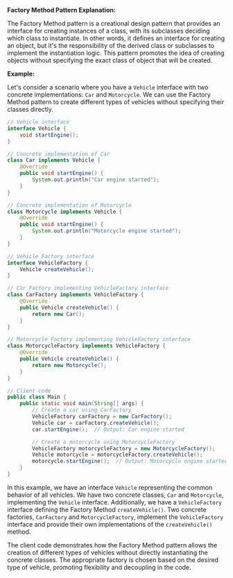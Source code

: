 **Factory Method Pattern Explanation:**

The Factory Method pattern is a creational design pattern that provides an interface for creating instances of a class, with its subclasses deciding which class to instantiate. In other words, it defines an interface for creating an object, but it's the responsibility of the derived class or subclasses to implement the instantiation logic. This pattern promotes the idea of creating objects without specifying the exact class of object that will be created.

**Example:**

Let's consider a scenario where you have a `Vehicle` interface with two concrete implementations: `Car` and `Motorcycle`. We can use the Factory Method pattern to create different types of vehicles without specifying their classes directly.

```java
// Vehicle interface
interface Vehicle {
    void startEngine();
}

// Concrete implementation of Car
class Car implements Vehicle {
    @Override
    public void startEngine() {
        System.out.println("Car engine started");
    }
}

// Concrete implementation of Motorcycle
class Motorcycle implements Vehicle {
    @Override
    public void startEngine() {
        System.out.println("Motorcycle engine started");
    }
}

// Vehicle Factory interface
interface VehicleFactory {
    Vehicle createVehicle();
}

// Car Factory implementing VehicleFactory interface
class CarFactory implements VehicleFactory {
    @Override
    public Vehicle createVehicle() {
        return new Car();
    }
}

// Motorcycle Factory implementing VehicleFactory interface
class MotorcycleFactory implements VehicleFactory {
    @Override
    public Vehicle createVehicle() {
        return new Motorcycle();
    }
}

// Client code
public class Main {
    public static void main(String[] args) {
        // Create a car using CarFactory
        VehicleFactory carFactory = new CarFactory();
        Vehicle car = carFactory.createVehicle();
        car.startEngine();  // Output: Car engine started

        // Create a motorcycle using MotorcycleFactory
        VehicleFactory motorcycleFactory = new MotorcycleFactory();
        Vehicle motorcycle = motorcycleFactory.createVehicle();
        motorcycle.startEngine();  // Output: Motorcycle engine started
    }
}
```

In this example, we have an interface `Vehicle` representing the common behavior of all vehicles. We have two concrete classes, `Car` and `Motorcycle`, implementing the `Vehicle` interface. Additionally, we have a `VehicleFactory` interface defining the Factory Method `createVehicle()`. Two concrete factories, `CarFactory` and `MotorcycleFactory`, implement the `VehicleFactory` interface and provide their own implementations of the `createVehicle()` method.

The client code demonstrates how the Factory Method pattern allows the creation of different types of vehicles without directly instantiating the concrete classes. The appropriate factory is chosen based on the desired type of vehicle, promoting flexibility and decoupling in the code.